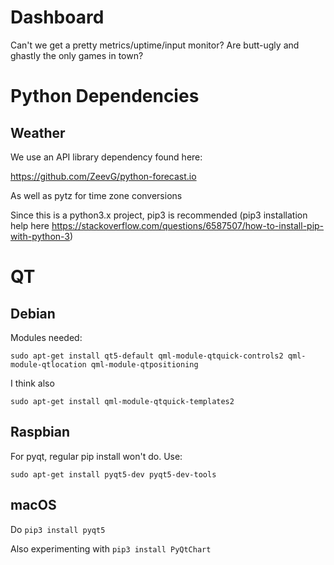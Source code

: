 # Dashboard

Can't we get a pretty metrics/uptime/input monitor?  Are butt-ugly and ghastly the only games in town?

# Python Dependencies

## Weather

We use an API library dependency found here:

https://github.com/ZeevG/python-forecast.io

As well as pytz for time zone conversions

Since this is a python3.x project, pip3 is recommended
(pip3 installation help here https://stackoverflow.com/questions/6587507/how-to-install-pip-with-python-3)

# QT

## Debian

Modules needed:

`sudo apt-get install qt5-default qml-module-qtquick-controls2 qml-module-qtlocation qml-module-qtpositioning`

I think also

`sudo apt-get install qml-module-qtquick-templates2`

## Raspbian

For pyqt, regular pip install won't do.  Use:

`sudo apt-get install pyqt5-dev pyqt5-dev-tools`

## macOS

Do `pip3 install pyqt5`

Also experimenting with `pip3 install PyQtChart`